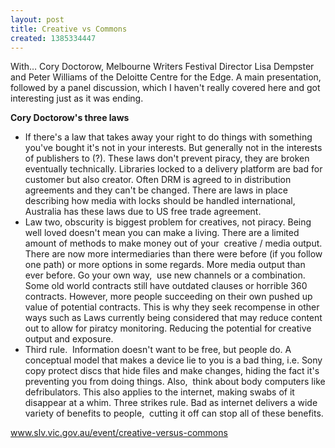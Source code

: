 ```yaml
---
layout: post
title: Creative vs Commons
created: 1385334447
---
```

<p>With&hellip;&nbsp;Cory Doctorow, Melbourne Writers Festival Director Lisa Dempster and Peter Williams of the Deloitte Centre for the Edge. A main presentation, followed by a panel discussion, which I haven&#39;t really covered here and got interesting just as it was ending.</p><p><strong>Cory Doctorow&#39;s three laws</strong></p><ul><li><span>If there&#39;s a law that takes away your right to do things with something you&#39;ve bought it&#39;s not in your interests. But generally not in the interests of publishers to (?). These laws don&#39;t prevent piracy, they are broken eventually technically.&nbsp;</span><span>Libraries locked to a delivery platform are bad for customer but also creator. Often DRM is agreed to in distribution agreements and they can&#39;t be changed.&nbsp;</span><span>There are laws in place describing how media with locks should be handled international, Australia has these laws due to US free trade agreement.</span></li><li><span>Law two, obscurity is biggest problem for creatives, not piracy. Being well loved doesn&#39;t mean you can make a living. There are a limited amount of methods to make money out of your&nbsp; creative / media output. There are now more intermediaries than there were before (if you follow one path) or more options in some regards. More media output than ever before.&nbsp;</span><span>Go your own way,&nbsp; use new channels or a combination. Some old world contracts still have outdated clauses or horrible 360 contracts. However, more people succeeding on their own pushed up value of potential contracts. This is why they seek recompense in other ways such as Laws currently being considered that may reduce content out to allow for piratcy monitoring. Reducing the potential for creative output and exposure.</span></li><li><span>Third rule.&nbsp; Information doesn&#39;t want to be free, but people do. A conceptual model that makes a device lie to you is a bad thing, i.e. Sony copy protect discs that hide files and make changes, hiding the fact it&#39;s preventing you from doing things. Also,&nbsp; think about body computers like defribulators. This also applies to the internet, making swabs of it disappear at a whim.&nbsp;</span><span>Three strikes rule. Bad as internet delivers a wide variety of benefits to people,&nbsp; cutting it off can stop all of these benefits.</span></li></ul><p><a href="http://www.slv.vic.gov.au/event/creative-versus-commons" target="_blank"><span>www.slv.vic.gov.au/event/creative-versus-commons</span></a></p>
